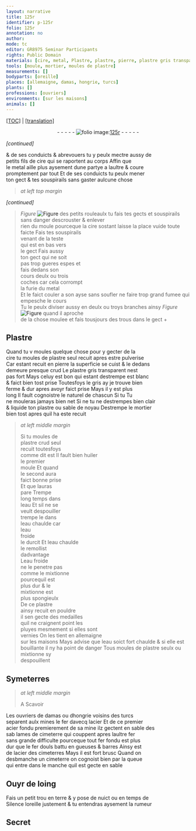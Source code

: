 ```yaml
---
layout: narrative
title: 125r
identifier: p-125r
folio: 125r
annotation: no
author:
mode: tc
editor: GR8975 Seminar Participants
rights: Public Domain
materials: [cire, metal, Plastre, plastre, pierre, plastre gris transparent, celuy est bon qui estant destrempe est blanc, huiler, eau, eau chaulde, eau froide, fer, acier, terre]
tools: [moule, mortier, moules de plastre]
measurements: []
bodyparts: [oreille]
places: [allemaigne, damas, hongrie, turcs]
plants: []
professions: [ouvriers]
environments: [sur les maisons]
animals: []
---
```


<p><a href="{{ site.baseurl }}/diplomatic/">[TOC]</a> | <a href="{{ site.baseurl }}/texts/p-125r_tl/" target="_blank">[translation]</a></p><div class="folio" align="center">- - - - - <a href="http://gallica.bnf.fr/ark:/12148/btv1b10500001g/f255.item.r=" target="_blank"><img src="https://cu-mkp.github.io/2017-workshop-edition/assets/photo-icon.png" alt="folio image: " style="display:inline-block; margin-bottom:-3px;"/>125r</a> - - - - - </div>  
 
*[continued]*
  
& de ses conduicts & abrevouers tu y peulx mectre aussy de<br/> petits fils de <span class="m">cire</span> qui se raportent au corps Affin que<br/> le <span class="m">metal</span> aille plus aysement dune partye a laultre & coure<br/> promptement par tout Et de ses conduicts tu peulx mener<br/> ton gect & tes souspirails sans gaster aulcune chose
 
> *at left top margin*
> 
> 
>  
*[continued]*
  
> *Figure*
> <a href="https://drive.google.com/open?id=0B9-oNrvWdlO5ZHJJRXJlU2RFZlk" target="_blank"><img src="https://cu-mkp.github.io/GR8975-edition/assets/photo-icon.png" alt="Figure" style="display:inline-block; margin-bottom:-3px;"/></a>
 des petits rouleaulx tu fais tes gects et souspirails sans danger descrouster & enlever<br/> rien du <span class="tl">moule</span> pourceque la <span class="m">cire</span> sostant laisse la place vuide toute faicte Fais tes souspirails<br/> venant de la teste<br/> qui est en bas vers<br/> le gect Fais aussy<br/> ton gect qui ne soit<br/> pas <span class="del">trop</span> <span class="add">gueres</span> espes et<br/> fais dedans son<br/> cours deulx ou trois<br/> coches car cela corrompt<br/> la furie du <span class="m">metal</span><br/> Et le faict couler a son ayse sans soufler ne faire trop grand fumee qui empesche le cours<br/> Tu le peulx diviser aussy en deulx ou troys branches ainsy 
> *Figure*
> <a href="https://drive.google.com/open?id=0B9-oNrvWdlO5bDlqQzJZemktSFk" target="_blank"><img src="https://cu-mkp.github.io/GR8975-edition/assets/photo-icon.png" alt="Figure" style="display:inline-block; margin-bottom:-3px;"/></a>
 quand il aproche<br/> de la chose moulee et fais tousjours des trous dans le gect
 \+ 
 
  

## <span class="m">Plastre</span>

 
Quand tu <span class="del">v</span> moules quelque chose pour y gecter de la<br/> <span class="m">cire</span> tu moules de <span class="m">plastre</span> seul recuit apres estre pulverise<br/> Car estant recuit en <span class="m">pierre</span> la superficie se cuist & le dedans<br/> demeure presque crud Le <span class="m">plastre gris transparent</span> nest<br/> pas fort Mays <span class="m">celuy est bon qui estant destrempe est blanc</span><br/> & faict bien tost prise Toutesfoys le gris ay je trouve bien<br/> ferme & dur apres avoyr faict prise Mays il y est plus<br/> long Il fault cognoistre le naturel de chascun <span class="del">Si tu</span> Tu<br/> ne mouleras jamays bien net Si ne tu ne destrempes bien clair<br/> & liquide ton <span class="m">plastre</span> ou sable de noyau Destrempe le <span class="del"><span class="tl">mortier</span></span><br/> bien tost apres quil ha este recuit
 
> *at left middle margin*
> 
> 
>   Si tu moules de<br/> <span class="m">plastre</span> <span class="del">crud</span> seul<br/> recuit toutesfoys<br/> comme dit est Il fault bien <span class="m">huiler</span><br/> le premier<br/> <span class="tl">moule</span> Et quand<br/> le second aura<br/> faict bonne prise<br/> Et que lauras<br/> pare Trempe<br/> long temps dans<br/> l<span class="m">eau</span> Et sil ne se<br/> veult despouiller<br/> trempe le dans<br/> l<span class="m">eau chaulde</span> car<br/> l<span class="m">eau<br/> froide</span><br/> le durcit Et l<span class="m">eau chaulde</span><br/> le remollist<br/> dadvantage<br/> L<span class="m">eau froide</span><br/> ne le penetre pas<br/> comme le mixtionne<br/> pourcequil est<br/> plus dur & le<br/> mixtionne est<br/> plus spongieulx<br/> De ce <span class="m">plastre</span><br/> ainsy recuit en pouldre<br/> il sen gecte des medailles<br/> quil ne craignent point les<br/> pluyes mesmement si elles sont<br/> vernies On les tient en <span class="pl">allemaigne</span><br/> <span class="env">sur les maisons</span> Mays advise que l<span class="m">eau</span> soict fort chaulde & si elle est<br/> bouillante il ny ha point de danger Tous <span class="tl">moules de <span class="m">plastre</span></span> seulx ou mixtionne sy<br/> despouillent
 
 
  

## Symeterres

 
> *at left middle margin*
> 
> 
>   A Scavoir 
 
Les <span class="pro">ouvriers</span> de <span class="pl">damas</span> ou d<span class="pl">hongrie</span> voisins des <span class="pl">turcs</span><br/> separent aulx mines le <span class="m">fer</span> davecq l<span class="m">acier</span> Et de ce premier<br/> <span class="m">acier</span> fondu premierement de sa mine ilz gectent en sable des<br/> <span class="del">sab</span> lames de cimeterre qui couppent apres laultre <span class="m">fer</span><br/> sans grande difficulte pourceque tout <span class="m">fer</span> fondu est plus<br/> dur que le <span class="m">fer</span> douls battu en gueuses & barres Ainsy est<br/> de l<span class="m">acier</span> des cimeterres Mays il est fort brusc Quand on<br/> des<span class="del">b</span>manche un cimeterre on cognoist bien par la queue<br/> qui entre dans le manche quil est gecte en sable
 
 
  

## <span class="sn">Ouyr</span> de loing

 
Fais un petit trou en <span class="m">terre</span> & y pose de <span class="tmp">nuict</span> ou en temps de<br/> Silence l<span class="bp">oreille</span> justement & tu <span class="sn">entendras</span> aysement la rumeur
 
 
  

## Secret

 
